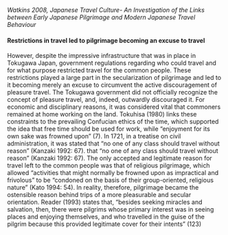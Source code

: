 *Watkins 2008, Japanese Travel Culture- An Investigation of the Links between Early Japanese Pilgrimage and Modern Japanese Travel Behaviour*
#### Restrictions in travel led to pilgrimage becoming an excuse to travel
However, despite the impressive infrastructure that was in place in Tokugawa Japan, government regulations regarding who could travel and for what purpose restricted travel for the common people. These restrictions played a large part in the secularization of pilgrimage and led to it becoming merely an excuse to circumvent the active discouragement of pleasure travel.
The Tokugawa government did not officially recognize the concept of pleasure travel, and, indeed, outwardly discouraged it. For economic and disciplinary reasons, it was considered vital that commoners remained at home working on the land. Tokuhisa (1980) links these constraints to the prevailing Confucian ethics of the time, which supported the idea that free time should be used for work, while “enjoyment for its own sake was frowned upon” (7). In 1721, in a treatise on civil administration, it was stated that “no one of any class should travel without reason” (Kanzaki 1992: 67).
that “no one of any class should travel without reason” (Kanzaki 1992: 67). The only accepted and legitimate reason for travel left to the common people was that of religious pilgrimage, which allowed “activities that might normally be frowned upon as impractical and frivolous” to be “condoned on the basis of their group-oriented, religious nature” (Kato 1994: 54). In reality, therefore, pilgrimage became the ostensible reason behind trips of a more pleasurable and secular orientation. Reader (1993) states that, “besides seeking miracles and salvation, then, there were pilgrims whose primary interest was in seeing places and enjoying themselves, and who travelled in the guise of the pilgrim because this provided legitimate cover for their intents” (123)